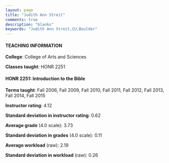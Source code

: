 ```yaml
---
layout: page
title: "Judith Ann Streit" 
comments: true
description: "blanks"
keywords: "Judith Ann Streit,CU,Boulder"
---
```

<head>
<script src="https://ajax.googleapis.com/ajax/libs/jquery/2.1.3/jquery.min.js"></script>
<script src="https://dl.dropboxusercontent.com/s/pc42nxpaw1ea4o9/highcharts.js?dl=0"></script>
<!-- <script src="../assets/js/highcharts.js"></script> -->
<style type="text/css">@font-face {
	font-family: "Bebas Neue";
	src: url(https://www.filehosting.org/file/details/544349/BebasNeue Regular.otf) format("opentype");
	}
	h1.Bebas { 
		font-family: "Bebas Neue", Verdana, Tahoma;
	}
</style>
</head>
	   
#### TEACHING INFORMATION

**College**: College of Arts and Sciences

**Classes taught**: HONR 2251

#### HONR 2251: Introduction to the Bible

**Terms taught**: Fall 2006, Fall 2009, Fall 2010, Fall 2011, Fall 2012, Fall 2013, Fall 2014, Fall 2015

**Instructor rating**: 4.12

**Standard deviation in instructor rating**: 0.62

**Average grade** (4.0 scale): 3.73

**Standard deviation in grades** (4.0 scale): 0.11

**Average workload** (raw): 2.19

**Standard deviation in workload** (raw): 0.26


